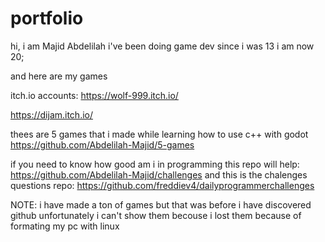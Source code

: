 # portfolio

hi, i am Majid Abdelilah i've been doing game dev since i was 13 i am now 20;

and here are my games

itch.io accounts:
https://wolf-999.itch.io/

https://dijam.itch.io/


thees are 5 games that i made while learning how to use c++ with godot
https://github.com/Abdelilah-Majid/5-games

if you need to know how good am i in programming this repo will help:
https://github.com/Abdelilah-Majid/challenges
and this is the chalenges questions repo:
https://github.com/freddiev4/dailyprogrammerchallenges

NOTE: i have made a ton of games but that was before i have discovered github unfortunately i can't show them becouse i lost them because of formating my pc with linux
